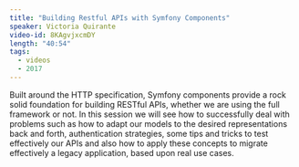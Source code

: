 ```yaml
---
title: "Building Restful APIs with Symfony Components"
speaker: Victoria Quirante
video-id: 8KAgvjxcmDY
length: "40:54"
tags:
  - videos
  - 2017
---
```


Built around the HTTP specification, Symfony components provide a rock solid foundation for building RESTful APIs, whether we are using the full framework or not. In this session we will see how to successfully deal with problems such as how to adapt our models to the desired representations back and forth, authentication strategies, some tips and tricks to test effectively our APIs and also how to apply these concepts to migrate effectively a legacy application, based upon real use cases.
